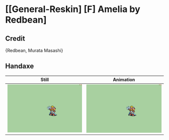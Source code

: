 # [\[General-Reskin\] \[F\] Amelia by Redbean]

## Credit

{Redbean, Murata Masashi}

## Handaxe

| Still | Animation |
| :---: | :-------: |
| ![Handaxe still](./Handaxe_000.png) | ![Handaxe animation](./Handaxe.gif) |
